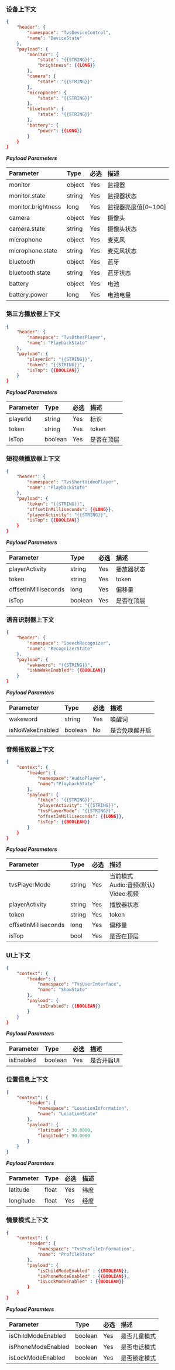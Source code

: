 ### 设备上下文
```json
{
    "header": {
        "namespace": "TvsDeviceControl",
        "name": "DeviceState"
    },
    "payload": {
		"monitor": {
			"state": "{{STRING}}",
        	"brightness": {{LONG}}
		},
		"camera": {
			"state": "{{STRING}}"
		},
        "microphone": {
			"state": "{{STRING}}"
		},
        "bluetooth": {
			"state": "{{STRING}}"
		},
		"battery": {
			"power": {{LONG}}
		}
    }
}
```
***Payload Parameters***

|	Parameter							|	Type		|	必选	|	描述								|
|	:------------------------------------	|	:--------	|	:-----	|	:---------------------------------	|
|	monitor								|	object	|	Yes	|	监视器							|
|	monitor.state						|	string	|	Yes	|	监视器状态					|
|	monitor.brightness				|	long		|	Yes	|	监视器亮度值[0~100]		|
|	camera								|	object	|	Yes	|	摄像头							|
|	camera.state						|	string	|	Yes	|	摄像头状态					|
|	microphone						|	object	|	Yes	|	麦克风							|
|	microphone.state				|	string	|	Yes	|	麦克风状态					|
|	bluetooth							|	object	|	Yes	|	蓝牙								|
|	bluetooth.state					|	string	|	Yes	|	蓝牙状态						|
|	battery								|	object	|	Yes	|	电池								|
|	battery.power						|	long		|	Yes	|	电池电量						|

### 第三方播放器上下文
```json
{
    "header": {
        "namespace": "TvsOtherPlayer",
        "name": "PlaybackState"
    },
    "payload": {
        "playerId": "{{STRING}}",
		"token": "{{STRING}}",
        "isTop": {{BOOLEAN}}
    }
}
```
***Payload Parameters***

|	Parameter							|	Type		|	必选	|	描述								|
|	:------------------------------------	|	:--------	|	:-----	|	:--------------------------------	|
|	playerId								|	string	|	Yes	|	标识								|
|	token								|	string	|	Yes	|	token							|
|	isTop									|	boolean	|	Yes	|	是否在顶层					|

### 短视频播放器上下文
```json
{
    "header": {
        "namespace": "TvsShortVideoPlayer",
        "name": "PlaybackState"
    },
    "payload": {
        "token": "{{STRING}}",
        "offsetInMilliseconds": {{LONG}},
        "playerActivity": "{{STRING}}",
        "isTop": {{BOOLEAN}}
    }
}
```
***Payload Parameters***

|	Parameter							|	Type		|	必选	|	描述							|
|	:------------------------------------	|	:--------	|	:-----	|	:---------------------------	|
|	playerActivity						|	string	|	Yes	|	播放器状态				|
|	token								|	string	|	Yes	|	token						|
|	offsetInMilliseconds			|	long		|	Yes	|	偏移量						|
|	isTop									|	boolean	|	Yes	|	是否在顶层				|

### 语音识别器上下文
```json
{
    "header": {
        "namespace": "SpeechRecognizer",
        "name": "RecognizerState"
    },
    "payload": {
		"wakeword": "{{STRING}}",
		"isNoWakeEnabled": {{BOOLEAN}}
    }
}
```

***Payload Paramters***

|	Parameter					|	Type		|	必选	|	描述								|
|	:---------------------------	|	:--------	|	:-----	|	:--------------------------------	|
|	wakeword					|	string	|	Yes	|	唤醒词							|
|	isNoWakeEnabled		|	boolean	|	No	|	是否免唤醒开启				|

### 音频播放器上下文
```json
{
	"context": {
		"header": {
			"namespace":"AudioPlayer",
			"name":"PlaybackState"
		},
		"payload": {
			"token": "{{STRING}}",
			"playerActivity": "{{STRING}}",
			"tvsPlayerMode": "{{STRING}}",
			"offsetInMilliseconds": {{LONG}},
			"isTop": {{BOOLEAN}}
		}
	}
}
```

***Payload Parameters***

|	Parameter							|	Type		|	必选	|	描述																|
|	:------------------------------------	|	:--------	|	:-----	|	:------------------------------------------------------------------	|
|	tvsPlayerMode					|	string	|	Yes	|	当前模式<br>Audio:音频(默认)<br>Video:视频	|
|	playerActivity						|	string	|	Yes	|	播放器状态													|
|	token								|	string	|	Yes	|	token															|
|	offsetInMilliseconds			|	long		|	Yes	|	偏移量															|
|	isTop									|	bool		|	Yes	|	是否在顶层													|

### UI上下文
```json
{
	"context": {
		"header": {
			"namespace": "TvsUserInterface",
			"name": "ShowState"
		},
		"payload": {
			"isEnabled": {{BOOLEAN}}
		}
	}
}
```

***Payload Paramters***

|	Parameter					|	Type		|	必选	|	描述								|
|	:---------------------------	|	:--------	|	:-----	|	:--------------------------------	|
|	isEnabled					|	boolean	|	Yes	|	是否开启UI					|

### 位置信息上下文
```json
{
	"context": {
		"header": {
			"namespace": "LocationInformation",
			"name": "LocationState"
		},
		"payload": {
			"latitude" : 30.0000,
			"longitude": 90.0000
		}
	}
}
```

***Payload Paramters***

|	Parameter				|	Type		|	必选	|	描述				|
|	:-----------------------	|	:--------	|	:-----	|	:---------------	|
|	latitude					|	float		|	Yes	|	纬度				|
|	longitude				|	float		|	Yes	|	经度				|

### 情景模式上下文
```json
{
	"context": {
		"header": {
			"namespace": "TvsProfileInformation",
			"name": "ProfileState"
		},
		"payload": {
			"isChildModeEnabled" : {{BOOLEAN}},
			"isPhoneModeEnabled" : {{BOOLEAN}},
			"isLockModeEnabled" : {{BOOLEAN}}
		}
	}
}
```

***Payload Paramters***

|	Parameter						|	Type		|	必选		|	描述					|
|	:---------------------------		|	:--------	|	:-----		|	:-------------------	|
|	isChildModeEnabled		|	boolean	|	Yes		|	是否儿童模式		|
|	isPhoneModeEnabled		|	boolean	|	Yes		|	是否电话模式		|
|	isLockModeEnabled		|	boolean	|	Yes		|	是否锁定模式		|
